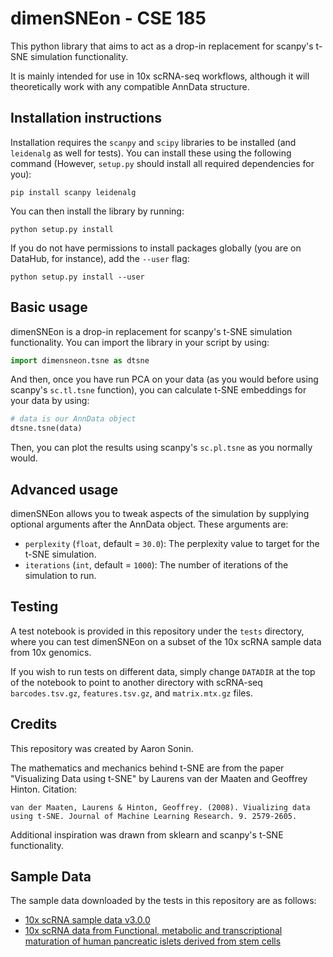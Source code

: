 # dimenSNEon - CSE 185
This python library that aims to act as a drop-in replacement for scanpy's t-SNE simulation functionality.

It is mainly intended for use in 10x scRNA-seq workflows, although it will theoretically work with any compatible AnnData structure.

## Installation instructions

Installation requires the `scanpy` and `scipy` libraries to be installed (and `leidenalg` as well for tests). You can install these using the following command (However, `setup.py` should install all required dependencies for you):

```shell
pip install scanpy leidenalg
```

You can then install the library by running:

```shell
python setup.py install
```

If you do not have permissions to install packages globally (you are on DataHub, for instance), add the `--user` flag:

```shell
python setup.py install --user
```

## Basic usage

dimenSNEon is a drop-in replacement for scanpy's t-SNE simulation functionality. You can import the library in your script by using:

```python
import dimensneon.tsne as dtsne
```

And then, once you have run PCA on your data (as you would before using scanpy's `sc.tl.tsne` function), you can calculate t-SNE embeddings for your data by using:

```python
# data is our AnnData object
dtsne.tsne(data)
```

Then, you can plot the results using scanpy's `sc.pl.tsne` as you normally would.

## Advanced usage

dimenSNEon allows you to tweak aspects of the simulation by supplying optional arguments after the AnnData object. These arguments are:

- `perplexity` (`float`, default = `30.0`): The perplexity value to target for the t-SNE simulation.
- `iterations` (`int`, default = `1000`): The number of iterations of the simulation to run.

## Testing

A test notebook is provided in this repository under the `tests` directory, where you can test dimenSNEon on a subset of the 10x scRNA sample data from 10x genomics.

If you wish to run tests on different data, simply change `DATADIR` at the top of the notebook to point to another directory with scRNA-seq `barcodes.tsv.gz`, `features.tsv.gz`, and `matrix.mtx.gz` files.

## Credits

This repository was created by Aaron Sonin.

The mathematics and mechanics behind t-SNE are from the paper "Visualizing Data using t-SNE" by Laurens van der Maaten and Geoffrey Hinton. Citation: 
```
van der Maaten, Laurens & Hinton, Geoffrey. (2008). Viualizing data using t-SNE. Journal of Machine Learning Research. 9. 2579-2605. 
```

Additional inspiration was drawn from sklearn and scanpy's t-SNE functionality.

## Sample Data

The sample data downloaded by the tests in this repository are as follows:

- [10x scRNA sample data v3.0.0](https://support.10xgenomics.com/single-cell-gene-expression/datasets/3.0.0/pbmc_10k_v3?)
- [10x scRNA data from Functional, metabolic and transcriptional maturation of human pancreatic islets derived from stem cells](https://www.ncbi.nlm.nih.gov/geo/query/acc.cgi?acc=GSE167880)